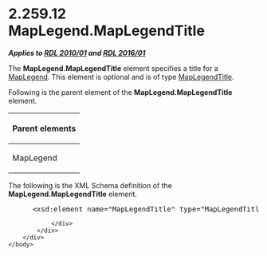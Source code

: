 <html dir="LTR" xmlns:mshelp="http://msdn.microsoft.com/mshelp" xmlns:ddue="http://ddue.schemas.microsoft.com/authoring/2003/5" xmlns:xlink="http://www.w3.org/1999/xlink" xmlns:tool="http://www.microsoft.com/tooltip">
    <head>
        <meta http-equiv="Content-Type" content="text/html; CHARSET=utf-8"></meta>
        <meta name="save" content="history"></meta>
        <title>2.259.12 MapLegend.MapLegendTitle</title>
        <xml>
            <mshelp:toctitle title="2.259.12 MapLegend.MapLegendTitle"></mshelp:toctitle>
            <mshelp:rltitle title="[MS-RDL]: MapLegend.MapLegendTitle"></mshelp:rltitle>
            <mshelp:keyword index="A" term="0d1ceae3-c53b-4ed9-81ea-f10029f6835b"></mshelp:keyword>
            <mshelp:attr name="DCSext.ContentType" value="open specification"></mshelp:attr>
            <mshelp:attr name="AssetID" value="0d1ceae3-c53b-4ed9-81ea-f10029f6835b"></mshelp:attr>
            <mshelp:attr name="TopicType" value="kbRef"></mshelp:attr>
            <mshelp:attr name="DCSext.Title" value="[MS-RDL]: MapLegend.MapLegendTitle" />
        </xml>
    </head>
    <body>
        <div id="header">
            <h1 class="heading">2.259.12 MapLegend.MapLegendTitle</h1>
        </div>
        <div id="mainSection">
            <div id="mainBody">
                <div id="allHistory" class="saveHistory"></div>
                <div id="sectionSection0" class="section" name="collapseableSection">
                    

<p><b><i>Applies to </i></b><a href="3428e690-a348-4ec7-8a6a-8efb42d2cdee.md"><b><i>RDL 2010/01</i></b></a><b><i>
and </i></b><a href="52ce3983-2bfc-4e72-9359-42aaf5fe4509.md"><b><i>RDL 2016/01</i></b></a></p>

<p>The <b>MapLegend.MapLegendTitle</b> element specifies a
title for a <a href="71c7ce11-4e8a-433b-975a-731e089ea04f.md">MapLegend</a>.
This element is optional and is of type <a href="63adc96b-e537-43f6-8adc-f5a3b84651d2.md">MapLegendTitle</a>.</p>

<p>Following is the parent element of the <b>MapLegend.MapLegendTitle</b>
element.</p>

<table>
 <thead>
  <tr>
   <th>
   <p>Parent elements</p>
   </th>
  </tr>
 </thead>
 <tr>
  <td>
  <p>MapLegend</p>
  </td>
 </tr>
</table>

<p>The following is the XML Schema definition of the <b>MapLegend.MapLegendTitle</b>
element.</p>

<dl>
<dd>
<div><pre> &lt;xsd:element name=&quot;MapLegendTitle&quot; type=&quot;MapLegendTitleType&quot; minOccurs=&quot;0&quot; /&gt;
</pre></div>
</dd></dl>


                </div>
            </div>
        </div>
    </body>
</html>